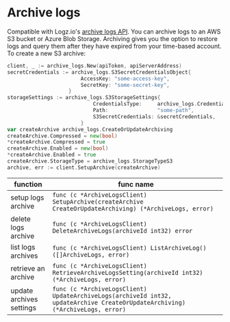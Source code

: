 # Archive logs

Compatible with Logz.io's [archive logs API](https://api-docs.logz.io/docs/logz/archive-logs).
You can archive logs to an AWS S3 bucket or Azure Blob Storage. Archiving gives you the option to restore logs and query them after they have expired from your time-based account.
To create a new S3 archive:
```go
client, _ := archive_logs.New(apiToken, apiServerAddress)
secretCredentials := archive_logs.S3SecretCredentialsObject{
                        AccessKey: "some-access-key",
                        SecretKey: "some-secret-key",
                    }
storageSettings := archive_logs.S3StorageSettings{
                            CredentialsType:     archive_logs.CredentialsTypeKeys,
                            Path:                "some-path",
                            S3SecretCredentials: &secretCredentials,
                        }
var createArchive archive_logs.CreateOrUpdateArchiving
createArchive.Compressed = new(bool)
*createArchive.Compressed = true
createArchive.Enabled = new(bool)
*createArchive.Enabled = true
createArchive.StorageType = archive_logs.StorageTypeS3
archive, err := client.SetupArchive(createArchive)
```

|function|func name|
|---|---|
| setup logs archive | `func (c *ArchiveLogsClient) SetupArchive(createArchive CreateOrUpdateArchiving) (*ArchiveLogs, error)` |
| delete logs archive | `func (c *ArchiveLogsClient) DeleteArchiveLogs(archiveId int32) error` |
| list logs archives | `func (c *ArchiveLogsClient) ListArchiveLog() ([]ArchiveLogs, error)` |
| retrieve an archive | `func (c *ArchiveLogsClient) RetrieveArchiveLogsSetting(archiveId int32) (*ArchiveLogs, error)` |
| update archives settings | `func (c *ArchiveLogsClient) UpdateArchiveLogs(archiveId int32, updateArchive CreateOrUpdateArchiving) (*ArchiveLogs, error)` |
